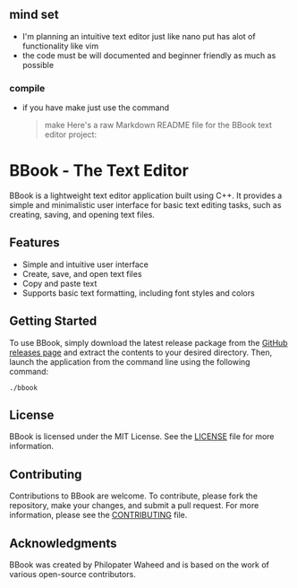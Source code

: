
## mind set 
  - I'm planning an intuitive text editor just like nano put has alot of functionality like vim  
  - the code must be will documented and beginner friendly as much as possible 
### compile 
 - if you have make just use the command 
    > make
Here's a raw Markdown README file for the BBook text editor project:

# BBook - The Text Editor

BBook is a lightweight text editor application built using C++. It provides a simple and minimalistic user interface for basic text editing tasks, such as creating, saving, and opening text files.

## Features

- Simple and intuitive user interface
- Create, save, and open text files
- Copy and paste text
- Supports basic text formatting, including font styles and colors

## Getting Started

To use BBook, simply download the latest release package from the [GitHub releases page](https://github.com/philopaterwaheed/bbook_the_text_editor/releases) and extract the contents to your desired directory. Then, launch the application from the command line using the following command:

```
./bbook
```

## License

BBook is licensed under the MIT License. See the [LICENSE](https://github.com/philopaterwaheed/bbook_the_text_editor/blob/main/LICENSE) file for more information.

## Contributing

Contributions to BBook are welcome. To contribute, please fork the repository, make your changes, and submit a pull request. For more information, please see the [CONTRIBUTING](https://github.com/philopaterwaheed/bbook_the_text_editor/blob/main/CONTRIBUTING.md) file.

## Acknowledgments

BBook was created by Philopater Waheed and is based on the work of various open-source contributors.
```
